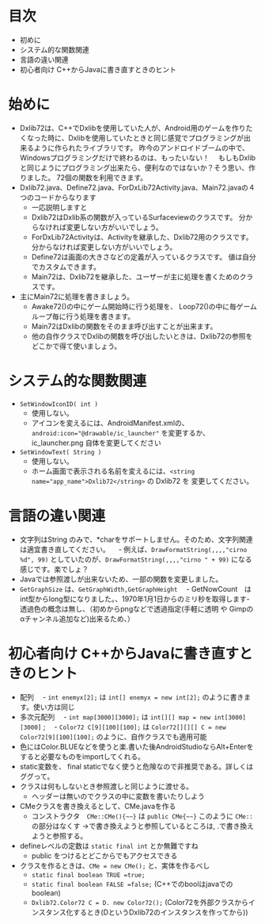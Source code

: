 # 目次
- 初めに
- システム的な関数関連
- 言語の違い関連
- 初心者向け C++からJavaに書き直すときのヒント


# 始めに
- Dxlib72は、C++でDxlibを使用していた人が、Android用のゲームを作りたくなった時に、Dxlibを使用していたときと同じ感覚でプログラミングが出来るように作られたライブラリです。
  昨今のアンドロイドブームの中で、Windowsプログラミングだけで終わるのは、もったいない！
　もしもDxlibと同じようにプログラミング出来たら、便利なのではないか？そう思い、作りました。
  72個の関数を利用できます。
- Dxlib72.java、Define72.java、ForDxLib72Activity.java、Main72.javaの４つのコードからなります
  - 一応説明しますと
  - Dxlib72はDxlib系の関数が入っているSurfaceviewのクラスです。
    分からなければ変更しない方がいいでしょう。
  - ForDxLib72Activityは、Activityを継承した、Dxlib72用のクラスです。
    分からなければ変更しない方がいいでしょう。
  - Define72は画面の大きさなどの定義が入っているクラスです。
  値は自分でカスタムできます。
  - Main72は、Dxlib72を継承した、ユーザーが主に処理を書くためのクラスです。
- 主にMain72に処理を書きましょう。
  - Awake72()の中にゲーム開始時に行う処理を、
  Loop72()の中に毎ゲームループ毎に行う処理を書きます。
  - Main72はDxlibの関数をそのまま呼び出すことが出来ます。
  - 他の自作クラスでDxlibの関数を呼び出したいときは、Dxlib72の参照をどこかで得て使いましょう。



# システム的な関数関連
- `SetWindowIconID( int )`
  - 使用しない。
  - アイコンを変えるには、AndroidManifest.xmlの、`android:icon="@drawable/ic_launcher"` を変更するか、 ic_launcher.png 自体を変更してください
- `SetWindowText( String )`
  - 使用しない。
  - ホーム画面で表示される名前を変えるには、`<string name="app_name">Dxlib72</string>` の Dxlib72 を 変更してください。


# 言語の違い関連
- 文字列はString のみで、*charをサポートしません。そのため、文字列関連は適宜書き直してください。
　- 例えば、`DrawFormatString(,,,,"cirno %d", 99)` としていたのが、`DrawFormatString(,,,,"cirno " + 99)` になる感じです。楽でしょ？
- Javaでは参照渡しが出来ないため、一部の関数を変更しました。
- `GetGraphSize` は、`GetGraphWidth,GetGraphHeight`
 　- GetNowCount　はint型からlong型になりました。、1970年1月1日からのミリ秒を取得します- 透過色の概念は無し、（初めからpngなどで透過指定(手軽に透明 や Gimpのαチャンネル追加など)出来るため、）



# 初心者向け C++からJavaに書き直すときのヒント
- 配列
　- `int enemyx[2];` は `int[] enemyx = new int[2];` のように書きます。使い方は同じ
- 多次元配列
　- `int map[3000][3000];` は `int[][] map = new int[3000][3000]` ;
　- `Color72 C[9][100][100];` は `Color72[][][] C = new Color72[9][100][100];` のように、自作クラスでも適用可能
- 色にはColor.BLUEなどを使うと楽.書いた後AndroidStudioならAlt+Enterをすると必要なものをimportしてくれる。
- static変数を、 final staticでなく使うと危険なので非推奨である。詳しくはググって。
- クラスは何もしないとき参照渡しと同じように渡せる。
  - ヘッダーは無いのでクラスの中に変数を書いたりしよう
- CMeクラスを書き換えるとして、CMe.javaを作る
  - コンストラクタ　`CMe::CMe(){~~}` は `public CMe{~~}` このように `CMe::` の部分はなくす
  ->で書き換えようと参照しているところは, .で書き換えようと参照する。
- defineレベルの定数は `static final int` とか無難ですね
  - public をつけるとどこからでもアクセスできる
- クラスを作るときは、`CMe = new CMe();` と、実体を作るべし
  - `static final boolean TRUE =true;` 
  - `static final boolean FALSE =false;` (C++でのboolはjavaでのboolean)
  - `Dxlib72.Color72 C = D. new Color72();` (Color72を外部クラスからインスタンス化するとき(DというDxlib72のインスタンスを作ってから))
